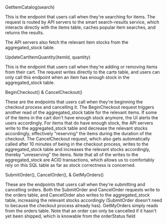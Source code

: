 GetItemCatalog(search)

This is the endpoint that users call when they're searching for items. The request is routed by API servers to the smart search-results service, which interacts directly with the items table, caches popular item searches, and returns the results.

The API servers also fetch the relevant item stocks from the aggregated_stock table.

UpdateCartItemQuantity(itemId, quantity)

This is the endpoint that users call when they're adding or removing items from their cart. The request writes directly to the carts table, and users can only call this endpoint when an item has enough stock in the aggregated_stock table.

BeginCheckout() & CancelCheckout()

These are the endpoints that users call when they're beginning the checkout process and cancelling it. The BeginCheckout request triggers another read of the aggregated_stock table for the relevant items. If some of the items in the cart don't have enough stock anymore, the UI alerts the users accordingly. For items that do have enough stock, the API servers write to the aggregated_stock table and decrease the relevant stocks accordingly, effectively "reserving" the items during the duration of the checkout. The CancelCheckout request, which also gets automatically called after 10 minutes of being in the checkout process, writes to the aggregated_stock table and increases the relevant stocks accordingly, thereby "unreserving" the items. Note that all of the writes to the aggregated_stock are ACID transactions, which allows us to comfortably rely on this SQL table as far as stock correctness is concerned.

SubmitOrder(), CancelOrder(), & GetMyOrders()

These are the endpoints that users call when they're submitting and cancelling orders. Both the SubmitOrder and CancelOrder requests write to the orders table, and CancelOrder also writes to the aggregated_stock table, increasing the relevant stocks accordingly (SubmitOrder doesn't need to because the checkout process already has). GetMyOrders simply reads from the orders table. Note that an order can only be cancelled if it hasn't yet been shipped, which is knowable from the orderStatus field